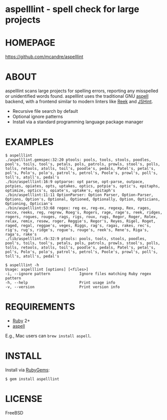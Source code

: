 # aspelllint - spell check for large projects

# HOMEPAGE

https://github.com/mcandre/aspelllint

# ABOUT

aspelllint scans large projects for spelling errors, reporting any misspelled or unidentified words found. aspelllint uses the traditional GNU [aspell](http://aspell.net/) backend, with a frontend similar to modern linters like [Reek](https://github.com/troessner/reek/wiki) and [JSHint](http://jshint.com/).

* Recursive file search by default
* Optional ignore patterns
* Install via a standard programming language package manager

# EXAMPLES

```
$ aspelllint
./aspelllint.gemspec:32:20 ptools: pools, tools, stools, poodles, pool's, toils, tool's, petals, pols, patrols, prowls, stool's, polls, tolls, retools, atolls, toil's, poodle's, pedals, Patel's, petal's, pol's, Polo's, polo's, patrol's, petrol's, Poole's, prowl's, poll's, toll's, atoll's, pedal's
./bin/aspelllint:16:9 optparse: opt parse, opt-parse, outpace, potpies, opiates, opts, uptakes, optics, potpie's, optic's, epitaphs, optimize, optics's, opiate's, uptake's, epitaph's
./bin/aspelllint:11:11 OptionParser: Option Parser, Option-Parser, Options, Option's, Optional, Optioned, Optionally, Option, Opticians, Optioning, Optician's
./bin/aspelllint:53:68 regex: reg ex, reg-ex, regexp, Rex, rages, recce, reeks, reg, regrew, Roeg's, Rogers, rage, rage's, reek, ridges, rogers, rogues, rouges, rags, rigs, roux, rugs, Regor, Roger, Rolex, relax, remix, resew, roger, Reggie's, Regor's, Reyes, Rigel, Roget, raged, regal, reggae's, veges, Riggs, rag's, ragas, rakes, rec's, rig's, rug's, ridge's, rogue's, rouge's, reek's, Rene's, Riga's, raga's, rake's
./lib/aspelllint.rb:32:9 ptools: pools, tools, stools, poodles, pool's, toils, tool's, petals, pols, patrols, prowls, stool's, polls, tolls, retools, atolls, toil's, poodle's, pedals, Patel's, petal's, pol's, Polo's, polo's, patrol's, petrol's, Poole's, prowl's, poll's, toll's, atoll's, pedal's

$ aspelllint -h
Usage: aspelllint [options] [<files>]
-i, --ignore pattern             Ignore files matching Ruby regex pattern
-h, --help                       Print usage info
-v, --version                    Print version info
```

# REQUIREMENTS

* [Ruby](https://www.ruby-lang.org/) 2+
* [aspell](http://aspell.net/)

E.g., Mac users can `brew install aspell`.

# INSTALL

Install via [RubyGems](http://rubygems.org/):

```
$ gem install aspelllint
```

# LICENSE

FreeBSD
